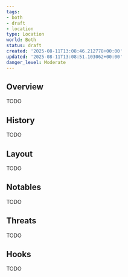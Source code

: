 ```yaml
---
tags:
- both
- draft
- location
type: Location
world: Both
status: draft
created: '2025-08-11T13:08:46.212778+00:00'
updated: '2025-08-11T13:08:51.103062+00:00'
danger_level: Moderate
---
```



## Overview

TODO
## History

TODO
## Layout

TODO
## Notables

TODO
## Threats

TODO
## Hooks

TODO
